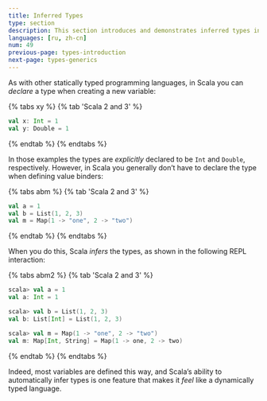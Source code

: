 ```yaml
---
title: Inferred Types
type: section
description: This section introduces and demonstrates inferred types in Scala 3
languages: [ru, zh-cn]
num: 49
previous-page: types-introduction
next-page: types-generics
---
```



As with other statically typed programming languages, in Scala you can _declare_ a type when creating a new variable:

{% tabs xy %}
{% tab 'Scala 2 and 3' %}
```scala
val x: Int = 1
val y: Double = 1
```
{% endtab %}
{% endtabs %}

In those examples the types are _explicitly_ declared to be `Int` and `Double`, respectively.
However, in Scala you generally don’t have to declare the type when defining value binders:

{% tabs abm %}
{% tab 'Scala 2 and 3' %}
```scala
val a = 1
val b = List(1, 2, 3)
val m = Map(1 -> "one", 2 -> "two")
```
{% endtab %}
{% endtabs %}

When you do this, Scala _infers_ the types, as shown in the following REPL interaction:

{% tabs abm2 %}
{% tab 'Scala 2 and 3' %}
```scala
scala> val a = 1
val a: Int = 1

scala> val b = List(1, 2, 3)
val b: List[Int] = List(1, 2, 3)

scala> val m = Map(1 -> "one", 2 -> "two")
val m: Map[Int, String] = Map(1 -> one, 2 -> two)
```
{% endtab %}
{% endtabs %}

Indeed, most variables are defined this way, and Scala’s ability to automatically infer types is one feature that makes it _feel_ like a dynamically typed language.
